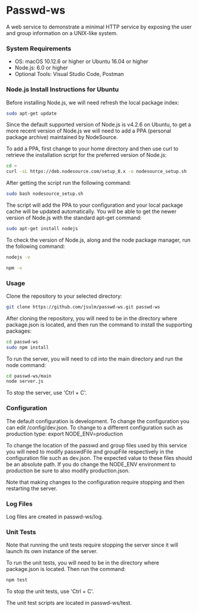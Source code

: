 # Passwd-ws

A web service to demonstrate a minimal HTTP service by exposing the user and group information on a UNIX-like system.

### System Requirements

  -  OS: macOS 10.12.6 or higher or Ubuntu 16.04 or higher
  -  Node.js: 6.0 or higher
  -  Optional Tools: Visual Studio Code, Postman

### Node.js Install Instructions for Ubuntu

Before installing Node.js, we will need refresh the local package index:

```sh
sudo apt-get update
```

Since the default supported version of Node.js is v4.2.6 on Ubuntu, to get a more recent version of Node.js we will need to add a PPA (personal package archive) maintained by NodeSource.

To add a PPA, first change to your home directory and then use curl to retrieve the installation script for the preferred version of Node.js:

```sh
cd ~
curl -sL https://deb.nodesource.com/setup_8.x -o nodesource_setup.sh
```

After getting the script run the following command:

```sh
sudo bash nodesource_setup.sh
```

The script will add the PPA to your configuration and your local package cache will be updated automatically.  You will be able to get the newer version of Node.js with the standard apt-get command:

```sh
sudo apt-get install nodejs
```

To check the version of Node.js, along and the node package manager, run the following command:

```sh
nodejs -v

npm -v
```

### Usage

Clone the repository to your selected directory:

```sh
git clone https://github.com/jsulm/passwd-ws.git passwd-ws
```

After cloning the repository, you will need to be in the directory where package.json is located, and then run the command to install the supporting packages:

```sh
cd passwd-ws
sudo npm install
```

To run the server, you will need to cd into the main directory and run the node command:

```sh
cd passwd-ws/main
node server.js
```

To stop the server, use 'Ctrl + C'.

### Configuration

The default configuration is development. To change the configuration you can edit /config/dev.json. To change to a different configuration such as production type: export NODE_ENV=production

To change the location of the passwd and group files used by this service you will need to modify passwdFile and groupFile respectively in the configuration file such as dev.json. The expected value to these files should be an absolute path. If you do change the NODE_ENV environment to production be sure to also modify production.json.

Note that making changes to the configuration require stopping and then restarting the server.

### Log Files

Log files are created in passwd-ws/log.


### Unit Tests

Note that running the unit tests require stopping the server since it will launch its own instance of the server.

To run the unit tests, you will need to be in the directory where package.json is located. Then run the command:

```sh
npm test
```

To stop the unit tests, use 'Ctrl + C'.

The unit test scripts are located in passwd-ws/test.
